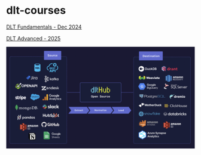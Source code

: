 # dlt-courses


[DLT Fundamentals - Dec 2024](https://github.com/dlt-hub/dlthub-education/tree/main/courses/dlt_fundamentals_dec_2024)

[DLT Advanced - 2025](https://github.com/dlt-hub/dlthub-education/tree/main/courses/dlt_advanced_2025)


![dltHub](docs/dlthub.png)
